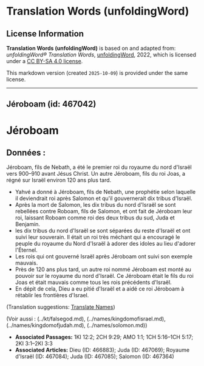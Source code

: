 # Translation Words (unfoldingWord)

## License Information

**Translation Words (unfoldingWord)** is based on and adapted from: _unfoldingWord® Translation Words_, [unfoldingWord](https://unfoldingword.org/utw), 2022, which is licensed under a [CC BY-SA 4.0 license](https://creativecommons.org/licenses/by-sa/4.0/legalcode.en).

This markdown version (created `2025-10-09`) is provided under the same license.



--------------------------------

## Jéroboam (id: 467042)

Jéroboam
========

Données :
---------

Jéroboam, fils de Nebath, a été le premier roi du royaume du nord d'Israël vers 900–910 avant Jésus Christ. Un autre Jéroboam, fils du roi Joas, a régné sur Israël environ 120 ans plus tard.

* Yahvé a donné à Jéroboam, fils de Nebath, une prophétie selon laquelle il deviendrait roi après Salomon et qu'il gouvernerait dix tribus d'Israël.
* Après la mort de Salomon, les dix tribus du nord d'Israël se sont rebellées contre Roboam, fils de Salomon, et ont fait de Jéroboam leur roi, laissant Roboam comme roi des deux tribus du sud, Juda et Benjamin.
* les dix tribus du nord d'Israël se sont séparées du reste d'Israël et ont suivi leur souverain. Il était un roi très méchant qui a encouragé le peuple du royaume du Nord d'Israël à adorer des idoles au lieu d'adorer l'Éternel.
* Les rois qui ont gouverné Israël après Jéroboam ont suivi son exemple mauvais.
* Près de 120 ans plus tard, un autre roi nommé Jéroboam est monté au pouvoir sur le royaume du nord d'Israël. Ce Jéroboam était le fils du roi Joas et était mauvais comme tous les rois précédents d'Israël.
* En dépit de cela, Dieu a eu pitié d'Israël et a aidé ce roi Jéroboam à rétablir les frontières d'Israel.

(Translation suggestions: [Translate Names](rc://en/ta/man/translate/translate-names))

(Voir aussi : (../kt/falsegod.md), (../names/kingdomofisrael.md), (../names/kingdomofjudah.md), (../names/solomon.md))

* **Associated Passages:** 1KI 12:2; 2CH 9:29; AMO 1:1; 1CH 5:16–1CH 5:17; 2KI 3:1–2KI 3:3
* **Associated Articles:** Dieu (ID: 466883); Juda (ID: 467069); Royaume d'Israël (ID: 467084); Juda (ID: 467085); Salomon (ID: 467364)

